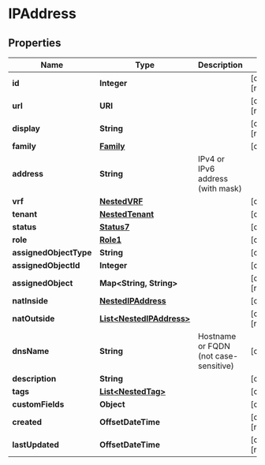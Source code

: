 

# IPAddress


## Properties

| Name | Type | Description | Notes |
|------------ | ------------- | ------------- | -------------|
|**id** | **Integer** |  |  [optional] [readonly] |
|**url** | **URI** |  |  [optional] [readonly] |
|**display** | **String** |  |  [optional] [readonly] |
|**family** | [**Family**](Family.md) |  |  [optional] |
|**address** | **String** | IPv4 or IPv6 address (with mask) |  |
|**vrf** | [**NestedVRF**](NestedVRF.md) |  |  [optional] |
|**tenant** | [**NestedTenant**](NestedTenant.md) |  |  [optional] |
|**status** | [**Status7**](Status7.md) |  |  [optional] |
|**role** | [**Role1**](Role1.md) |  |  [optional] |
|**assignedObjectType** | **String** |  |  [optional] |
|**assignedObjectId** | **Integer** |  |  [optional] |
|**assignedObject** | **Map&lt;String, String&gt;** |  |  [optional] [readonly] |
|**natInside** | [**NestedIPAddress**](NestedIPAddress.md) |  |  [optional] |
|**natOutside** | [**List&lt;NestedIPAddress&gt;**](NestedIPAddress.md) |  |  [optional] [readonly] |
|**dnsName** | **String** | Hostname or FQDN (not case-sensitive) |  [optional] |
|**description** | **String** |  |  [optional] |
|**tags** | [**List&lt;NestedTag&gt;**](NestedTag.md) |  |  [optional] |
|**customFields** | **Object** |  |  [optional] |
|**created** | **OffsetDateTime** |  |  [optional] [readonly] |
|**lastUpdated** | **OffsetDateTime** |  |  [optional] [readonly] |



